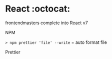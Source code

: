 # React :octocat:
frontendmasters complete into React v7 

NPM

`> npm prettier 'file' --write` = auto format file


Prettier

